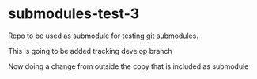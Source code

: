 # submodules-test-3
Repo to be used as submodule for testing git submodules.

This is going to be added tracking develop branch

Now doing a change from outside the copy that is included as submodule
